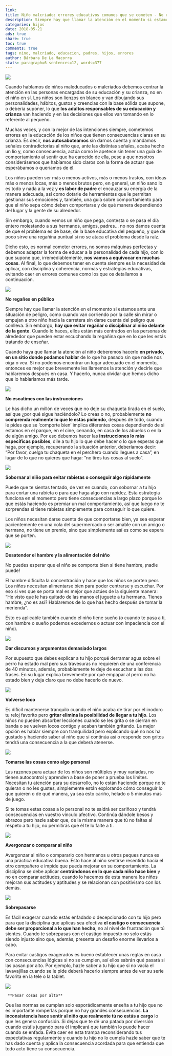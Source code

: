 ```yaml
---
link: 
title: Niño malcriado: errores educativos comunes que se cometen - No regañes en público
description: Siempre hay que llamar la atención en el momento si estamos ante una situación de peligro, como cuando van corriendo por la calle sin mirar o empujan a otro n...
categories: hijos
date: 2018-05-21
ads: true
share: true
toc: true
comments: true
tags: nino, malcriado, educacion, padres, hijos, errores
author: Bárbara De La Macorra
stats: paragraph=6 sentences=12, words=377
---
```

![](http://familiasana.info/images/hijos/nino-travieso-c_0.jpg)

Cuando hablamos de niños maleducados o malcriados debemos centrar la atención en las personas encargadas de su educación y su crianza, no en el niño en sí. Los niños son lienzos en blanco y van dibujando sus personalidades, hábitos, gustos y creencias con la base sólida que supone, o debería suponer, lo que **los adultos responsables de su educación y crianza** van haciendo y en las decisiones que ellos van tomando en lo referente al pequeño.

Muchas veces, y con la mejor de las intenciones siempre, cometemos errores en la educación de los niños que tienen consecuencias claras en su crianza. Es decir, **nos autosaboteamos** sin darnos cuenta y mandamos señales contradictorias al niño que, ante las distintas señales, acaba hecho un lío y, como consecuencia, actúa como le apetece sin tener una guía de comportamiento al sentir que ha carecido de ella, pese a que nosotros considerásemos que habíamos sido claros con la forma de actuar que esperábamos o queríamos de él.

Los niños pueden ser más o menos activos, más o menos trastos, con ideas más o menos locas, más o menos brutos pero, en general, un niño sano lo es todo y nada a la vez y **es labor de padre** el encauzar su energía de la manera adecuada, así como dotarle de herramientas que le permitan gestionar sus emociones y, también, una guía sobre comportamiento para que el niño sepa cómo deben comportarse y de qué manera dependiendo del lugar y la gente de su alrededor.

Sin embargo, cuando vemos un niño que pega, contesta o se pasa el día entero molestando a sus hermanos, amigos, padres... no nos damos cuenta de que el problema es de base, de la base educativa del pequeño, y que de poco sirve una regañina puntual si no se ataca el problema desde la raíz.

Dicho esto, es normal cometer errores, no somos máquinas perfectas y debemos adaptar la forma de educar a la personalidad de cada hijo, con lo que supone que, irremediablemente, **nos vamos a equivocar en muchas cosas**. Al final, lo que debemos tener en cuenta siempre es la necesidad de aplicar, con disciplina y coherencia, normas y estrategias educativas, evitando caer en errores comunes como los que os detallamos a continuación.

![](http://familiasana.info/images/hijos/nino-madre-reganina-c.jpg)

 **No regañes en público**

Siempre hay que llamar la atención en el momento si estamos ante una situación de peligro, como cuando van corriendo por la calle sin mirar o empujan a otro niño hacia la carretera sin darse cuenta del peligro que conlleva. Sin embargo, **hay que evitar regañar o disciplinar al niño delante de la gente**. Cuando lo haces, ellos están más centrados en las personas de alrededor que pueden estar escuchando la regañina que en lo que les estás tratando de enseñar.

Cuando haya que llamar la atención al niño deberemos hacerlo **en privado, en un sitio donde podamos hablar** de lo que ha pasado sin que nadie nos oiga o vea. Si no podemos encontrar un lugar adecuado en el momento, entonces es mejor que brevemente les llamemos la atención y decirle que hablaremos después en casa. Y hacerlo, nunca olvidar que hemos dicho que lo hablaríamos más tarde.

![](http://familiasana.info/images/hijos/nina-ropa-armario-c.jpg)

 **No escatimes con las instrucciones**

Le has dicho un millón de veces que no deje su chaqueta tirada en el suelo, así que ¿por qué sigue haciéndolo? Lo creas o no, probablemente **no comprenda realmente lo que le estás pidiendo**, después de todo, cuando le pides que se ‘comporte bien’ implica diferentes cosas dependiendo de si estamos en el parque, en el cine, cenando, en casa de los abuelos o en la de algún amigo. Por eso debemos hacer las **instrucciones lo más específicas posibles**, dile a tu hijo lo que debe hacer o lo que esperas que haga, por ejemplo, recuperando la situación anterior, deberíamos decir: “Por favor, cuelga tu chaqueta en el perchero cuando llegues a casa”, en lugar de lo que no quieres que haga: “no tires tus cosas al suelo”.

![](http://familiasana.info/images/hijos/soborno-piruleta.jpg)

 **Sobornar al niño para evitar rabietas o conseguir algo rápidamente**

Puede que te sientas tentado, de vez en cuando, con sobornar a tu hijo para cortar una rabieta o para que haga algo con rapidez. Esta estrategia funciona en el momento pero tiene consecuencias a largo plazo porque lo que estás haciendo es premiar un mal comportamiento, así que luego no te sorprendas si tiene rabietas simplemente para conseguir lo que quiere.

Los niños necesitan darse cuenta de que comportarse bien, ya sea esperar pacientemente en una cola del supermercado o ser amable con un amigo o hermano, no tiene un premio, sino que simplemente así es como se espera que se porten.

![](http://familiasana.info/images/hijos/nina-comiendo-naranja.jpg)

 **Desatender el hambre y la alimentación del niño**

No puedes esperar que el niño se comporte bien si tiene hambre, ¡nadie puede!

El hambre dificulta la concentración y hace que los niños se porten peor. Los niños necesitan alimentarse bien para poder centrarse y escuchar. Por eso si ves que se porta mal es mejor que actúes de la siguiente manera: “He visto que le has quitado de las manos el juguete a tu hermano. Tienes hambre, ¿no es así? Hablaremos de lo que has hecho después de tomar la merienda”.

Esto es aplicable también cuando el niño tiene sueño (o cuando te pasa a ti, con hambre o sueño podemos excedernos o actuar con impaciencia con el niño).

![](http://familiasana.info/images/hijos/nina-aburrida-sofa-c.jpg)

 **Dar discursos y argumentos demasiado largos**

Por supuesto que debes explicar a tu hijo porqué derramar agua sobre el perro ha estado mal pero sus travesuras no requieren de una conferencia de 40 minutos, además, probablemente te deje de escuchar a las dos frases. En su lugar explica brevemente por qué empapar al perro no ha estado bien y deja claro que no debe hacerlo de nuevo.

![](http://familiasana.info/images/hijos/nino-madre-gritando.jpg)

 **Volverse loco**

Es difícil mantenerse tranquilo cuando el niño acaba de tirar por el inodoro tu reloj favorito pero **gritar elimina la posibilidad de llegar a tu hijo**. Los niños no pueden absorber lecciones cuando se les grita o se cierran en banda o se vuelven locos contigo y acaban también gritando. La mejor opción es hablar siempre con tranquilidad pero explicando qué no nos ha gustado y haciendo saber al niño que si continúa así o responde con gritos tendrá una consecuencia a la que deberá atenerse.

![](http://familiasana.info/images/hijos/nino-pesadop.jpg)

 **Tomarse las cosas como algo personal**

Las razones para actuar de los niños son múltiples y muy variadas, no tienen autocontrol y aprenden a base de poner a prueba los límites. Necesitan tu atención para su desarrollo, no lo están haciendo porque no te quieran o no les gustes, simplemente están explorando cómo conseguir lo que quieren o de qué manera, ya sea esto cariño, helado o 5 minutos más de juego.

Si te tomas estas cosas a lo personal no te saldrá ser cariñoso y tendrá consecuencias en vuestro vínculo afectivo. Continúa dándole besos y abrazos pero hazle saber que, de la misma manera que tú no faltas al respeto a tu hijo, no permitirás que él te lo falte a ti.

![](http://familiasana.info/images/hijos/nino-bueno-nino-malo-c.jpg)

 **Avergonzar o comparar al niño**

Avergonzar al niño o compararlo con hermanos u otros peques nunca es una práctica educativa buena. Esto hace al niño sentirse resentido hacia el otro compañero e impide que pueda mejorar en su comportamiento. La disciplina se debe aplicar **centrándonos en lo que cada niño hace bien** y no en comparar actitudes, cuando lo hacemos de esta manera los niños mejoran sus actitudes y aptitudes y se relacionan con positivismo con los demás.

![](http://familiasana.info/images/hijos/madre-reganando-c.jpg)

 **Sobrepasarse**

Es fácil exagerar cuando estás enfadado o decepcionado con tu hijo pero para que la disciplina que aplicas sea efectiva **el castigo o consecuencia debe ser proporcional a lo que han hecho**, no al nivel de frustración que tú sientes. Cuando te sobrepasas con el castigo impuesto no solo estás siendo injusto sino que, además, presenta un desafío enorme llevarlos a cabo.

Para evitar castigos exagerados es bueno establecer unas reglas en casa con consecuencias lógicas si no se cumplen, así ellos sabrán qué pasará si las pasan por alto. Por ejemplo, hazle saber a tu hijo que si no vacía el lavavajillas cuando se le pide deberá hacerlo siempre antes de ver su serie favorita en la tele o la tablet.

![](http://familiasana.info/images/hijos/nino-travieso-c_0.jpg)

     **Pasar cosas por alto**

Que las normas se cumplan solo esporádicamente enseña a tu hijo que no es importante romperlas porque no hay grandes consecuencias. **La inconsistencia hace sentir al niño que realmente tú no estás a cargo** lo que les genera confusión. Si dejas que te dé una patada por diversión cuando estáis jugando para él implicará que también lo puede hacer cuando se enfada. Evita caer en esta trampa reconsiderando tus expectativas regularmente y cuando tu hijo no lo cumpla hazle saber que te has dado cuenta y aplica la consecuencia acordada para que entienda que todo acto tiene su consecuencia.


